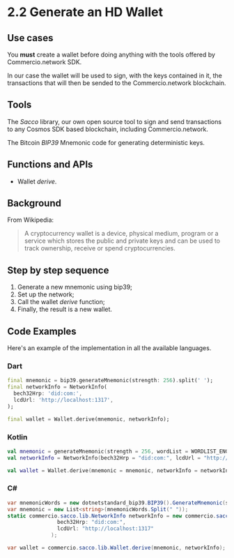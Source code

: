 # 2.2 Generate an HD Wallet

## Use cases
You **must** create a wallet before doing anything with the tools offered by Commercio.network SDK.

In our case the wallet will be used to sign, with the keys contained in it, the transactions that will then be sended to the Commercio.network blockchain.

## Tools
The _Sacco_ library, our own open source tool to sign and send transactions to any Cosmos SDK based blockchain, including Commercio.network.

The Bitcoin _BIP39_ Mnemonic code for generating deterministic keys.

## Functions and APIs
- Wallet _derive_.

##  Background
From Wikipedia:
> A cryptocurrency wallet is a device, physical medium, program or a service which stores the public and private keys and can be used to track ownership, receive or spend cryptocurrencies.

## Step by step sequence
1. Generate a new mnemonic using bip39;
2. Set up the network;
3. Call the wallet _derive_ function;
4. Finally, the result is a new wallet.

## Code Examples
Here's an example of the implementation in all the available languages.

### Dart
```dart
final mnemonic = bip39.generateMnemonic(strength: 256).split(' ');
final networkInfo = NetworkInfo(
  bech32Hrp: 'did:com:',
  lcdUrl: 'http://localhost:1317',
);

final wallet = Wallet.derive(mnemonic, networkInfo);
```

### Kotlin
```kotlin
val mnemonic = generateMnemonic(strength = 256, wordList = WORDLIST_ENGLISH).split(" ")
val networkInfo = NetworkInfo(bech32Hrp = "did:com:", lcdUrl = "http://localhost:1317")

val wallet = Wallet.derive(mnemonic = mnemonic, networkInfo = networkInfo)
```

### C\#
```csharp
var mnemonicWords = new dotnetstandard_bip39.BIP39().GenerateMnemonic(strength: 256, wordlistType: dotnetstandard_bip39.BIP39Wordlist.English);
var mnemonic = new List<string>(mnemonicWords.Split(" "));
static commercio.sacco.lib.NetworkInfo networkInfo = new commercio.sacco.lib.NetworkInfo(
                bech32Hrp: "did:com:",
                lcdUrl: "http://localhost:1317"
              );

var wallet = commercio.sacco.lib.Wallet.derive(mnemonic, networkInfo);
```